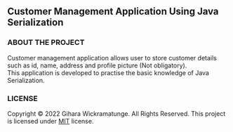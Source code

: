## Customer Management Application Using Java Serialization

### ABOUT THE PROJECT
Customer management application allows user to store customer details such as id, name, address and profile picture (Not obligatory).<br />
This application is developed to practise the basic knowledge of Java Serialization.

### LICENSE
Copyright © 2022 Gihara Wickramatunge. All Rights Reserved.
This project is licensed under [MIT](LICENSE.txt) license.